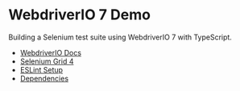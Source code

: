 
 # WebdriverIO 7 Demo

 Building a Selenium test suite using WebdriverIO 7 with TypeScript.

 * [WebdriverIO Docs](https://webdriver.io/docs/gettingstarted)
 * [Selenium Grid 4](https://www.selenium.dev/documentation/en/grid/grid_4/)
 * [ESLint Setup](https://thefrugal.dev/blog/setup-typescript-eslint-5-steps/)
 * [Dependencies](https://nodejs.dev/learn/npm-dependencies-and-devdependencies)